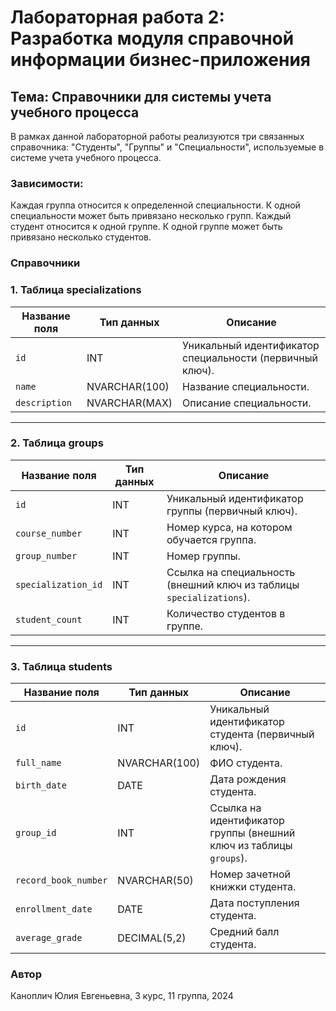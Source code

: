 # Лабораторная работа 2: Разработка модуля справочной информации бизнес-приложения

## Тема: Справочники для системы учета учебного процесса

В рамках данной лабораторной работы реализуются три связанных справочника: "Студенты", "Группы" и "Специальности", используемые в системе учета учебного процесса.

### Зависимости:

Каждая группа относится к определенной специальности. К одной специальности может быть привязано несколько групп.
Каждый студент относится к одной группе. К одной группе может быть привязано несколько студентов.

### Справочники

### 1. Таблица **specializations**

| **Название поля**   | **Тип данных**    | **Описание**                                         |
|---------------------|-------------------|-----------------------------------------------------|
| `id`                | INT               | Уникальный идентификатор специальности (первичный ключ). |
| `name`              | NVARCHAR(100)     | Название специальности.                             |
| `description`       | NVARCHAR(MAX)     | Описание специальности.                             |

---

### 2. Таблица **groups**

| **Название поля**   | **Тип данных**    | **Описание**                                         |
|---------------------|-------------------|-----------------------------------------------------|
| `id`                | INT               | Уникальный идентификатор группы (первичный ключ).  |
| `course_number`     | INT               | Номер курса, на котором обучается группа.          |
| `group_number`      | INT               | Номер группы.                                       |
| `specialization_id` | INT               | Ссылка на специальность (внешний ключ из таблицы `specializations`). |
| `student_count`     | INT               | Количество студентов в группе.                     |

---

### 3. Таблица **students**

| **Название поля**   | **Тип данных**    | **Описание**                                         |
|---------------------|-------------------|-----------------------------------------------------|
| `id`                | INT               | Уникальный идентификатор студента (первичный ключ).|
| `full_name`         | NVARCHAR(100)     | ФИО студента.                                       |
| `birth_date`        | DATE              | Дата рождения студента.                            |
| `group_id`          | INT               | Ссылка на идентификатор группы (внешний ключ из таблицы `groups`). |
| `record_book_number` | NVARCHAR(50)      | Номер зачетной книжки студента.                    |
| `enrollment_date`   | DATE              | Дата поступления студента.                         |
| `average_grade`     | DECIMAL(5,2)      | Средний балл студента.                             |


### Автор
Каноплич Юлия Евгеньевна, 3 курс, 11 группа, 2024
